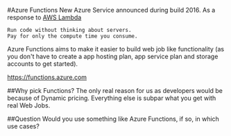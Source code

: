 #Azure Functions
New Azure Service announced during build 2016. As a response to [AWS Lambda](https://aws.amazon.com/lambda/)

```
Run code without thinking about servers.
Pay for only the compute time you consume.
``` 

Azure Functions aims to make it easier to build web job like functionality (as you don't have to create a app hosting plan, app service plan and storage accounts to get started).

https://functions.azure.com 

##Why pick Functions?
The only real reason for us as developers would be because of Dynamic pricing. Everything else is subpar what you get with real Web Jobs. 

##Question
Would you use something like Azure Functions, if so, in which use cases? 


